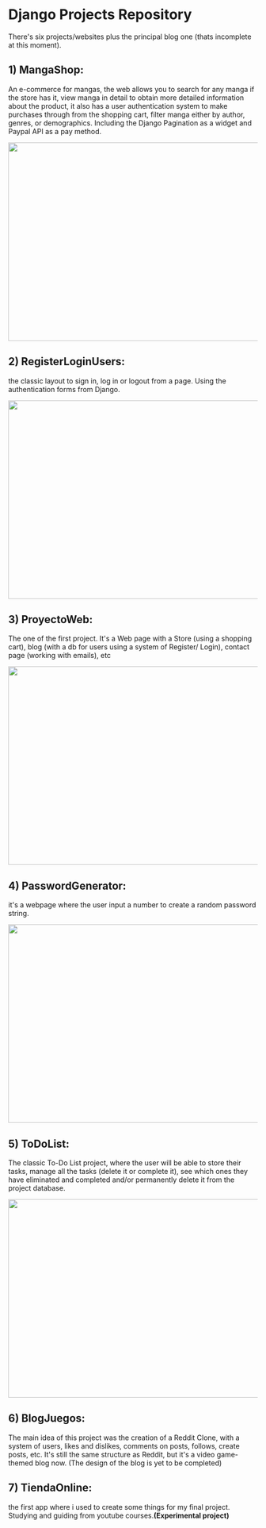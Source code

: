  <h1>Django Projects Repository </h1>

There's six projects/websites plus the principal blog one (thats incomplete at this moment).

<h2>1) MangaShop:</h2> 
<p>An e-commerce for mangas, the web allows you to search for any manga if the store has it, view manga in detail to obtain more detailed information about the product, it also has a user authentication system to make purchases through from the shopping cart, filter manga either by author, genres, or demographics. Including the Django Pagination as a widget and Paypal API as a pay method.</p>
<img src='https://user-images.githubusercontent.com/99824291/186219089-b9d355b4-810d-48e6-81a9-c0204b18fc1e.gif' width='720' height='400' />

<h2>2) RegisterLoginUsers:</h2> 
<p> the classic layout to sign in, log in or logout from a page. Using the authentication forms from Django.</p>
<img src='https://user-images.githubusercontent.com/99824291/186221110-c6b90e02-daa2-4592-9f87-b66ed7440051.gif' width='720' height='400' />

<h2>3) ProyectoWeb:</h2> 
<p> The one of the first project. It's a Web page with a Store (using a shopping cart), blog (with a db for users using a system of Register/ Login), contact page (working with emails), etc</p>
<img src='https://user-images.githubusercontent.com/99824291/186221374-d0321d1f-19fd-4fae-837f-840a89447407.gif' width='720' height='400' />

<h2>4) PasswordGenerator:</h2> 
<p> it's a webpage where the user input a number to create a random password string.</p>
<img src='https://user-images.githubusercontent.com/99824291/186221845-b9af1f5a-7742-4c2f-97f4-a3235a7273b7.gif' width='720' height='400' />

<h2>5) ToDoList:</h2> 
<p> The classic To-Do List project, where the user will be able to store their tasks, manage all the tasks (delete it or complete it), see which ones they have eliminated and completed and/or permanently delete it from the project database.</p>
<img src='https://user-images.githubusercontent.com/99824291/186222621-c2df85ca-c0f8-4d96-adb9-0e2499657288.gif' width='720' height='400' />

<h2>6) BlogJuegos:</h2> 
<p>The main idea of this project was the creation of a Reddit Clone, with a system of users, likes and dislikes, comments on posts, follows, create posts, etc. It's still the same structure as Reddit, but it's a video game-themed blog now. (The design of the blog is yet to be completed)</p>

<h2>7) TiendaOnline:</h2> 
<p>the first app where i used to create some things for my final project. Studying and guiding from youtube courses.<strong>(Experimental project)</strong></p>
